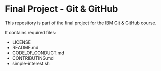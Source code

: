 # Final Project - Git & GitHub
This repository is part of the final project for the IBM Git & GitHub course.  

It contains required files:  
- LICENSE  
- README.md  
- CODE_OF_CONDUCT.md  
- CONTRIBUTING.md  
- simple-interest.sh
